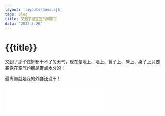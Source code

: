 ```yaml
---
layout: 'layouts/base.njk'
tags: blog
title: 又到了湿笠笠的回南天
data: "2022-3-26"
---
```


# {{title}}

又到了那个底裤都干不了的天气，现在是地上、墙上、镜子上、床上、桌子上只要暴露在空气的都是带点水分的！

最离谱就是我的外套还没干！

<iframe frameborder="no" border="0" marginwidth="0" marginheight="0" width=330 height=86 src="//music.163.com/outchain/player?type=2&id=1464661022&auto=1&height=66"></iframe>
